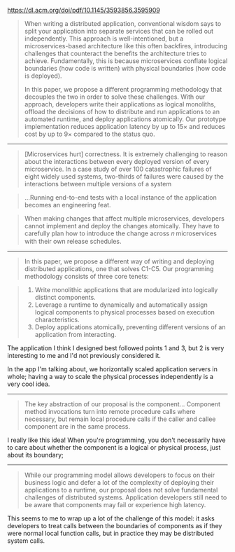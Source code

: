 https://dl.acm.org/doi/pdf/10.1145/3593856.3595909

> When writing a distributed application, conventional wisdom says to split your application into separate services that can be rolled out independently. This approach is well-intentioned, but a microservices-based architecture like this often backfires, introducing challenges that counteract the benefits the architecture tries to achieve. Fundamentally, this is because microservices conflate logical boundaries (how code is written) with physical boundaries (how code is deployed). 
> 
> In this paper, we propose a different programming methodology that decouples the two in order to solve these challenges. With our approach, developers write their applications as logical monoliths, offload the decisions of how to distribute and run applications to an automated runtime, and deploy applications atomically. Our prototype implementation reduces application latency by up to 15× and reduces cost by up to 9× compared to the status quo.

---

> \[Microservices hurt] correctness. It is extremely challenging to reason about the interactions between every deployed version of every microservice. In a case study of over 100 catastrophic failures of eight widely used systems, two-thirds of failures were caused by the interactions between multiple versions of a system

> ...Running end-to-end tests with a local instance of the application becomes an engineering feat.

> When making changes that affect multiple microservices, developers cannot implement and deploy the changes atomically. They have to carefully plan how to introduce the change across 𝑛 microservices with their own release schedules.

---

> In this paper, we propose a different way of writing and deploying distributed applications, one that solves C1-C5. Our programming methodology consists of three core tenets:

> 1. Write monolithic applications that are modularized into logically distinct components.
> 2. Leverage a runtime to dynamically and automatically assign logical components to physical processes based on execution characteristics.
> 3. Deploy applications atomically, preventing different versions of an application from interacting.

The application I think I designed best followed points 1 and 3, but 2 is very interesting to me and I'd not previously considered it.

In the app I'm talking about, we horizontally scaled application servers in whole; having a way to scale the physical processes independently is a very cool idea.

---

> The key abstraction of our proposal is the component... Component method invocations turn into remote procedure calls where necessary, but remain local procedure calls if the caller and callee component are in the same process.

I really like this idea! When you're programming, you don't necessarily have to care about whether the component is a logical or physical process, just about its boundary; 

---

> While our programming model allows developers to focus on their business logic and defer a lot of the complexity of deploying their applications to a runtime, our proposal does not solve fundamental challenges of distributed systems. Application developers still need to be aware that components may fail or experience high latency.

This seems to me to wrap up a lot of the challenge of this model: it asks developers to treat calls between the boundaries of components as if they were normal local function calls, but in practice they may be distributed system calls.